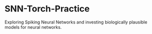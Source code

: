 # SNN-Torch-Practice
Exploring Spiking Neural Networks and investing biologically plausible models for neural networks. 
